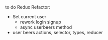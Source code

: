 
to do Redux Refactor: 
- Set current user 
    - rework login signup 
    - async userbeers method 
- user beers actions, selector, types, reducer

